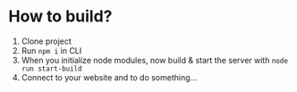 # How to build?
1. Clone project
2. Run `npm i` in CLI
3. When you initialize node modules, now build & start the server with `node run start-build` 
4. Connect to your website and to do something...
